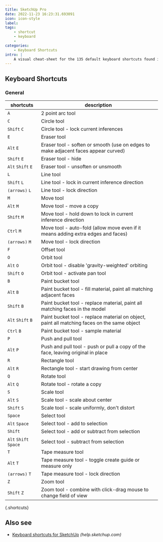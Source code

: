 ```yaml
---
title: SketchUp Pro
date: 2022-11-23 16:23:31.693091
icon: icon-style
label: 
tags: 
    - shortcut
    - keyboard
    - 
categories:
    - Keyboard Shortcuts
intro: |
    A visual cheat-sheet for the 135 default keyboard shortcuts found in SketchUp Pro
---
```




Keyboard Shortcuts
------------------



### General

shortcuts | description
---|---
`A`  | 2 point arc tool
`C`  | Circle tool
`Shift` `C`  | Circle tool - lock current inferences
`E`  | Eraser tool
`Alt` `E`  | Eraser tool - soften or smooth (use on edges to make adjacent faces appear curved)
`Shift` `E`  | Eraser tool - hide
`Alt` `Shift` `E`  | Eraser tool - unsoften or unsmooth
`L`  | Line tool
`Shift` `L`  | Line tool - lock in current inference direction
`(arrows)` `L`  | Line tool - lock direction
`M`  | Move tool
`Alt` `M`  | Move tool - move a copy
`Shift` `M`  | Move tool - hold down to lock in current inference direction
`Ctrl` `M`  | Move tool - auto-fold (allow move even if it means adding extra edges and faces)
`(arrows)` `M`  | Move tool - lock direction
`F`  | Offset tool
`O`  | Orbit tool
`Alt` `O`  | Orbit tool - disable 'gravity-weighted' orbiting
`Shift` `O`  | Orbit tool - activate pan tool
`B`  | Paint bucket tool
`Alt` `B`  | Paint bucket tool - fill material, paint all matching adjacent faces
`Shift` `B`  | Paint bucket tool - replace material, paint all matching faces in the model
`Alt` `Shift` `B`  | Paint bucket tool - replace material on object, paint all matching faces on the same object
`Ctrl` `B`  | Paint bucket tool - sample material
`P`  | Push and pull tool
`Alt` `P`  | Push and pull tool - push or pull a copy of the face, leaving original in place
`R`  | Rectangle tool
`Alt` `R`  | Rectangle tool - start drawing from center
`Q`  | Rotate tool
`Alt` `Q`  | Rotate tool - rotate a copy
`S`  | Scale tool
`Alt` `S`  | Scale tool - scale about center
`Shift` `S`  | Scale tool - scale uniformly, don't distort
`Space`  | Select tool
`Alt` `Space`  | Select tool - add to selection
`Shift`  | Select tool - add or subtract from selection
`Alt` `Shift` `Space`  | Select tool - subtract from selection
`T`  | Tape measure tool
`Alt` `T`  | Tape measure tool - toggle create guide or measure only
`(arrows)` `T`  | Tape measure tool - lock direction
`Z`  | Zoom tool
`Shift` `Z`  | Zoom tool - combine with click-drag mouse to change field of view
{.shortcuts}




Also see
--------
- [Keyboard shortcuts for SketchUp](https://help.sketchup.com/en/sketchup/getting-started-sketchup#qrc) _(help.sketchup.com)_
